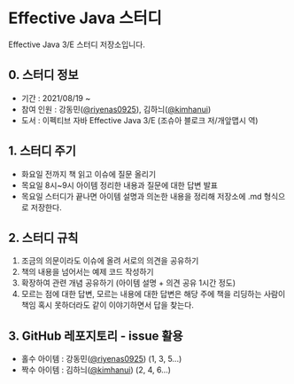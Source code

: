 # Effective Java 스터디
Effective Java 3/E 스터디 저장소입니다.

## 0. 스터디 정보
* 기간 : 2021/08/19 ~ 
* 참여 인원 : 강동민([@riyenas0925](https://github.com/riyenas0925)), 김하늬([@kimhanui](https://github.com/kimhanui))
* 도서 : 이펙티브 자바 Effective Java 3/E (조슈아 블로크 저/개앞맵시 역)

## 1. 스터디 주기
* 화요일 전까지 책 읽고 이슈에 질문 올리기
* 목요일 8시~9시 아이템 정리한 내용과 질문에 대한 답변 발표
* 목요일 스터디가 끝나면 아이템 설명과 의논한 내용을 정리해 저장소에 .md 형식으로 저장한다.

## 2. 스터디 규칙
1. 조금의 의문이라도 이슈에 올려 서로의 의견을 공유하기
2. 책의 내용을 넘어서는 예제 코드 작성하기
3. 확장하여 관련 개념 공유하기 (아이템 설명 + 의견 공유 1시간 정도)
4. 모르는 점에 대한 답변, 모르는 내용에 대한 답변은 해당 주에 책을 리딩하는 사람이 책임 혹시 못하더라도 같이 이야기하면서 답을 찾는다.

## 3. GitHub 레포지토리 - issue 활용
* 홀수 아이템 : 강동민([@riyenas0925](https://github.com/riyenas0925)) (1, 3, 5...)
* 짝수 아이템 : 김하늬([@kimhanui](https://github.com/kimhanui)) (2, 4, 6...)
